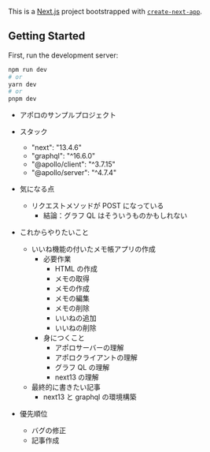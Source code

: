 This is a [Next.js](https://nextjs.org/) project bootstrapped with [`create-next-app`](https://github.com/vercel/next.js/tree/canary/packages/create-next-app).

## Getting Started

First, run the development server:

```bash
npm run dev
# or
yarn dev
# or
pnpm dev
```

- アポロのサンプルプロジェクト

- スタック

  - "next": "13.4.6"
  - "graphql": "^16.6.0"
  - "@apollo/client": "^3.7.15"
  - "@apollo/server": "^4.7.4"

- 気になる点

  - リクエストメソッドが POST になっている
    - 結論：グラフ QL はそういうものかもしれない

- これからやりたいこと

  - いいね機能の付いたメモ帳アプリの作成
    - 必要作業
      - HTML の作成
      - メモの取得
      - メモの作成
      - メモの編集
      - メモの削除
      - いいねの追加
      - いいねの削除
    - 身につくこと
      - アポロサーバーの理解
      - アポロクライアントの理解
      - グラフ QL の理解
      - next13 の理解
  - 最終的に書きたい記事
    - next13 と graphql の環境構築

- 優先順位
  - バグの修正
  - 記事作成
